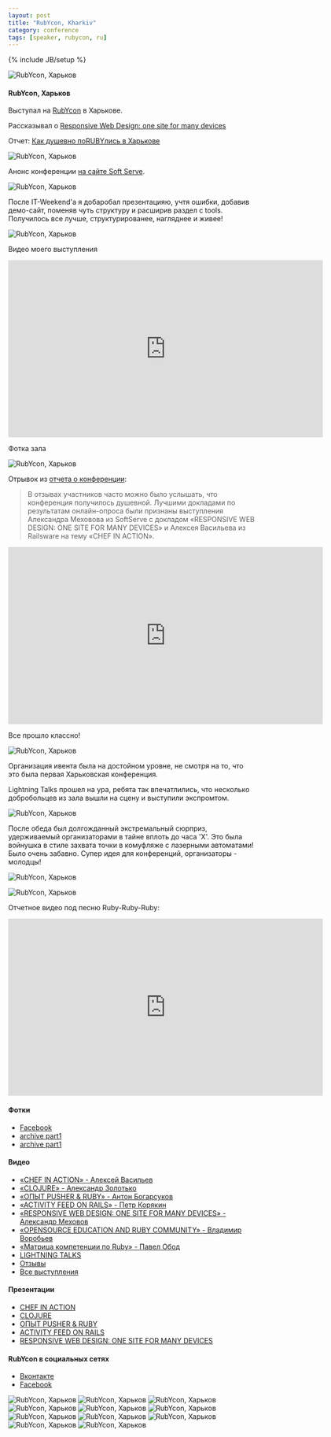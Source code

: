 ```yaml
---
layout: post
title: "RubYcon, Kharkiv"
category: conference
tags: [speaker, rubycon, ru]
---
```

{% include JB/setup %}




![RubYcon, Харьков](/images/conference/rubycon-01.png "RubYcon, Харьков")

#### RubYcon, Харьков

Выступал на [RubYcon](http://rubycon.in.ua) в Харькове.

Рассказывал о [Responsive Web Design: one site for many devices](http://rwd.pp.ua)

Отчет: [Как душевно поRUBYлись в Харькове](http://dou.ua/lenta/events/kak-dushevno-porubylis-v-harkove)

<!-- -**-END-**- -->

![RubYcon, Харьков](/images/conference/rubycon-20.jpg "RubYcon, Харьков")

Анонс конференции [на сайте Soft Serve](http://softserve.ua/press-center/events/rubycon-2012).

![RubYcon, Харьков](/images/conference/rubycon-03.jpg "RubYcon, Харьков")

После IT-Weekend'a я добаробал презентацияю, учтя ошибки, добавив демо-сайт, поменяв чуть структуру и расширив раздел с tools. Получилось все лучше, структурированее, нагляднее и живее!

![RubYcon, Харьков](/images/conference/rubycon-04.jpg "RubYcon, Харьков")

Видео моего выступления

<iframe width="640" height="360" src="http://www.youtube.com/embed/dO583cGj9QQ?list=PLxKvNsRITEtn4xK4u6XYzTaD81JTcXlMt&amp;hl=en_US" frameborder="0" allowfullscreen></iframe>

Фотка зала

![RubYcon, Харьков](/images/conference/rubycon-02.jpg "RubYcon, Харьков")

Отрывок из [отчета о конференции](http://dou.ua/lenta/events/kak-dushevno-porubylis-v-harkove):

> В отзывах участников часто можно было услышать, что конференция получилось душевной. 
> Лучшими докладами по результатам онлайн-опроса были признаны выступления Александра Меховова из SoftServe с докладом «RESPONSIVE WEB DESIGN: ONE SITE FOR MANY DEVICES» 
> и Алексея Васильева из Railsware на тему «CHEF IN ACTION».

<iframe width="640" height="360" src="http://www.youtube.com/embed/vyt4FAHQxLY?list=PLxKvNsRITEtn4xK4u6XYzTaD81JTcXlMt&amp;hl=en_US" frameborder="0" allowfullscreen></iframe>

Все прошло классно! 

![RubYcon, Харьков](/images/conference/rubycon-05.jpg "RubYcon, Харьков")

Организация ивента была на достойном уровне, не смотря на то, что это была первая Харьковская конференция. 

Lightning Talks прошел на ура, ребята так впечатлились, что несколько добробольцев из зала вышли на сцену и выступили экспромтом. 

![RubYcon, Харьков](/images/conference/rubycon-11.jpg "RubYcon, Харьков")

После обеда был долгожданный экстремальный сюрприз, удерживаемый организаторами в тайне вплоть до часа 'Х'. Это была войнушка в стиле захвата точки в комуфляже с лазерными автоматами! Было очень забавно. Супер идея для конференций, организаторы - молодцы!

![RubYcon, Харьков](/images/conference/rubycon-06.jpg "RubYcon, Харьков")

![RubYcon, Харьков](/images/conference/rubycon-07.jpg "RubYcon, Харьков")

Отчетное видео под песню Ruby-Ruby-Ruby:

<iframe width="640" height="360" src="http://www.youtube.com/embed/pHJFX0hhrHs?list=PLxKvNsRITEtn4xK4u6XYzTaD81JTcXlMt&amp;hl=en_US" frameborder="0" allowfullscreen></iframe>




#### Фотки 
* [Facebook](http://www.facebook.com/media/set/?set=a.10200130161001767.2199576.1382916266&type=1)
* [archive part1](http://www.ex.ua/view_storage/168510341484)
* [archive part1](http://www.ex.ua/view_storage/900795762140)

#### Видео 
* [«CHEF IN ACTION» - Алексей Васильев](http://youtu.be/VxdAlfohffw)
* [«CLOJURE» - Александр Золотько](http://youtu.be/ENgETP7TRkU)
* [«ОПЫТ PUSHER & RUBY» - Антон Богарсуков](http://youtu.be/qPwaPqo5JAA)
* [«ACTIVITY FEED ON RAILS» - Петр Корякин](http://youtu.be/oguLjTvPwlA)
* [«RESPONSIVE WEB DESIGN: ONE SITE FOR MANY DEVICES» - Александр Меховов]()
* [«OPENSOURCE EDUCATION AND RUBY COMMUNITY» - Владимир Воробьев](http://youtu.be/xISjcuL7Bac)
* [«Матрица компетенции по Ruby» - Павел Обод](http://youtu.be/EtvRLzEMECU)
* [LIGHTNING TALKS](http://youtu.be/sh-p0Adx4fI)
* [Отзывы](http://youtu.be/vyt4FAHQxLY)
* [Все выступления](http://www.youtube.com/user/AzaLess/videos?view=0)

#### Презентации 
* [CHEF IN ACTION](http://rubycon.in.ua/ppts/chief_in_action.zip)
* [CLOJURE](http://rubycon.in.ua/ppts/zolotko_clojure.pdf)
* [ОПЫТ PUSHER & RUBY](http://rubycon.in.ua/ppts/pusher_bogarsukov.pdf)
* [ACTIVITY FEED ON RAILS](http://rubycon.in.ua/ppts/koryakin_activitiy_feed.pdf)
* [RESPONSIVE WEB DESIGN: ONE SITE FOR MANY DEVICES](http://rwd.pp.ua/slide1)

#### RubYcon в социальных сетях 
* [Вконтакте](http://vk.com/rubycon.kharkiv)
* [Facebook](https://www.facebook.com/events/299794680125472/?fref=ts)


![RubYcon, Харьков](/images/conference/rubycon-08.jpg "RubYcon, Харьков")
![RubYcon, Харьков](/images/conference/rubycon-09.jpg "RubYcon, Харьков")
![RubYcon, Харьков](/images/conference/rubycon-10.jpg "RubYcon, Харьков")
![RubYcon, Харьков](/images/conference/rubycon-12.jpg "RubYcon, Харьков")
![RubYcon, Харьков](/images/conference/rubycon-13.jpg "RubYcon, Харьков")
![RubYcon, Харьков](/images/conference/rubycon-14.jpg "RubYcon, Харьков")
![RubYcon, Харьков](/images/conference/rubycon-15.jpg "RubYcon, Харьков")
![RubYcon, Харьков](/images/conference/rubycon-16.jpg "RubYcon, Харьков")
![RubYcon, Харьков](/images/conference/rubycon-17.jpg "RubYcon, Харьков")
![RubYcon, Харьков](/images/conference/rubycon-18.jpg "RubYcon, Харьков")
![RubYcon, Харьков](/images/conference/rubycon-19.jpg "RubYcon, Харьков")
